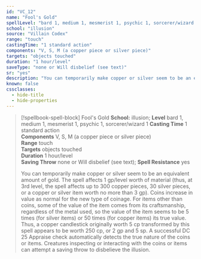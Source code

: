 ```yaml
---
id: "VC_12"
name: "Fool's Gold"
spellLevel: "bard 1, medium 1, mesmerist 1, psychic 1, sorcerer/wizard 1"
school: "illusion"
source: "Villain Codex"
range: "touch"
castingTime: "1 standard action"
components: "V, S, M (a copper piece or silver piece)"
targets: "objects touched"
duration: "1 hour/level"
saveType: "none or Will disbelief (see text)"
sr: "yes"
description: "You can temporarily make copper or silver seem to be an equivalent amount of gold. The spell affects 1 gp/level worth of material (thus, at 3rd level, the spell affects up to 300 copper pieces, 30 silver pieces, or a copper or silver item worth no more than 3 gp). Coins increase in value as normal for the new type of coinage. For items other than coins, some of the value of the item comes from its craftsmanship, regardless of the metal used, so the value of the item seems to be 5 times (for silver items) or 50 times (for copper items) its true value. Thus, a copper candlestick originally worth 5 cp transformed by this spell appears to be worth 250 cp, or 2 gp and 5 sp. A successful DC 25 Appraise check automatically detects the true nature of the coins or items. Creatures inspecting or interacting with the coins or items can attempt a saving throw to disbelieve the illusion."
known: false
cssclasses:
  - hide-title
  - hide-properties
---
```


> [!spellbook-spell-block] Fool's Gold
> **School:** illusion; **Level** bard 1, medium 1, mesmerist 1, psychic 1, sorcerer/wizard 1
> **Casting Time** 1 standard action  
> **Components** V, S, M (a copper piece or silver piece)  
> **Range** touch  
> **Targets** objects touched  
> **Duration** 1 hour/level  
> **Saving Throw** none or Will disbelief (see text); **Spell Resistance** yes
> 
> You can temporarily make copper or silver seem to be an equivalent amount of gold. The spell affects 1 gp/level worth of material (thus, at 3rd level, the spell affects up to 300 copper pieces, 30 silver pieces, or a copper or silver item worth no more than 3 gp). Coins increase in value as normal for the new type of coinage. For items other than coins, some of the value of the item comes from its craftsmanship, regardless of the metal used, so the value of the item seems to be 5 times (for silver items) or 50 times (for copper items) its true value. Thus, a copper candlestick originally worth 5 cp transformed by this spell appears to be worth 250 cp, or 2 gp and 5 sp. A successful DC 25 Appraise check automatically detects the true nature of the coins or items. Creatures inspecting or interacting with the coins or items can attempt a saving throw to disbelieve the illusion.